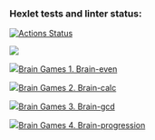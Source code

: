 ### Hexlet tests and linter status:
[![Actions Status](https://github.com/Kwenoth/frontend-project-lvl1/workflows/hexlet-check/badge.svg)](https://github.com/Kwenoth/frontend-project-lvl1/actions)

<a href="https://codeclimate.com/github/codeclimate/codeclimate/maintainability"><img src="https://api.codeclimate.com/v1/badges/a99a88d28ad37a79dbf6/maintainability" /></a>

<a href="https://asciinema.org/a/UUveEjp12zaGcPetTF45Zx4bz" target="_blank"><img src="https://asciinema.org/a/UUveEjp12zaGcPetTF45Zx4bz.svg" />Brain Games 1. Brain-even</a>

<a href="https://asciinema.org/a/SbooNaVKYHO7DUNqnSfyXdeYM" target="_blank"><img src="https://asciinema.org/a/SbooNaVKYHO7DUNqnSfyXdeYM.svg" />Brain Games 2. Brain-calc</a>

<a href="https://asciinema.org/a/uPIC7J57liFf8pmFmJFVYcMf5" target="_blank"><img src="https://asciinema.org/a/uPIC7J57liFf8pmFmJFVYcMf5.svg" />Brain Games 3. Brain-gcd</a>

<a href="https://asciinema.org/a/504159" target="_blank"><img src="https://asciinema.org/a/504159.svg" />Brain Games 4. Brain-progression</a>